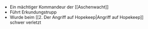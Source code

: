 + Ein mächtiger Kommandeur der [[Aschenwacht]]
+ Führt Erkundungstrupp
+ Wurde beim [[2. Der Angriff auf Hopekeep|Angriff auf Hopekeep]] schwer verletzt
